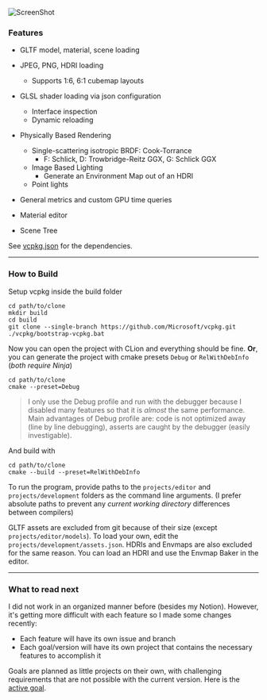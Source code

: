 ![ScreenShot](https://drive.google.com/uc?export=view&id=1P4RQFhDjnaFaes-Lgcotvu9DJII12MQI)

### Features

- GLTF model, material, scene loading
- JPEG, PNG, HDRI loading
  - Supports 1:6, 6:1 cubemap layouts
- GLSL shader loading via json configuration
  - Interface inspection
  - Dynamic reloading

- Physically Based Rendering
  - Single-scattering isotropic BRDF: Cook-Torrance
    - F: Schlick, D: Trowbridge-Reitz GGX, G: Schlick GGX
  - Image Based Lighting
    - Generate an Environment Map out of an HDRI
  - Point lights

- General metrics and custom GPU time queries
- Material editor
- Scene Tree


See [vcpkg.json](./vcpkg.json) for the dependencies.

----


### How to Build

Setup vcpkg inside the build folder
```
cd path/to/clone
mkdir build
cd build
git clone --single-branch https://github.com/Microsoft/vcpkg.git
./vcpkg/bootstrap-vcpkg.bat
```

Now you can open the project with CLion and everything should be fine.
**Or**, you can generate the project with cmake presets `Debug` or `RelWithDebInfo` (_both require Ninja_)
```
cd path/to/clone
cmake --preset=Debug
```
> I only use the Debug profile and run with the debugger because I disabled many features so that it is _almost_ the same performance.
Main advantages of Debug profile are: code is not optimized away (line by line debugging), asserts are caught by the debugger (easily investigable).


And build with
```
cd path/to/clone
cmake --build --preset=RelWithDebInfo
```

To run the program, provide paths to the `projects/editor` and `projects/development` folders as the command line arguments.
(I prefer absolute paths to prevent any _current working directory_ differences between compilers) 

GLTF assets are excluded from git because of their size (except `projects/editor/models`). To load your own, edit the `projects/development/assets.json`.
HDRIs and Envmaps are also excluded for the same reason. You can load an HDRI and use the Envmap Baker in the editor.

----


### What to read next

I did not work in an organized manner before (besides my Notion).
However, it's getting more difficult with each feature so I made some changes recently:
- Each feature will have its own issue and branch
- Each goal/version will have its own project that contains the necessary features to accomplish it

Goals are planned as little projects on their own, with challenging requirements that are not possible with the current version.
Here is the [active goal](https://github.com/bekorn/GoodEnoughRenderer/issues/2).
